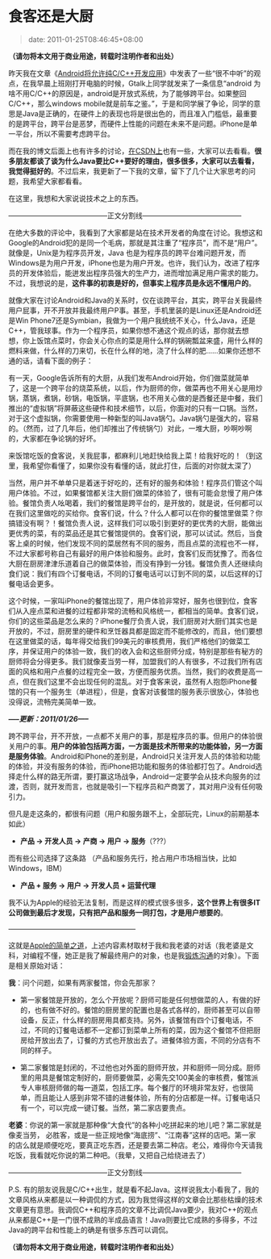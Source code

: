# 食客还是大厨
>date: 2011-01-25T08:46:45+08:00


****（请勿将本文用于商业用途，转载时注明作者和出处）****


昨天我在文章《[Android将允许纯C/C++开发应用](https://coolshell.cn/articles/3549.html "Android将允许纯C/C++开发应用")》中发表了一些“很不中听”的观点，在我早晨上班刚打开电脑的时候，Gtalk上同学就发来了一条信息“android 为啥不用C/C++的原因是，android是开放式系统，为了能够跨平台。如果整回C/C++，那么windows mobile就是前车之鉴。”，于是和同学展了争论，同学的意思是Java是正确的，在硬件上的表现也将是很出色的，而且准入门槛低，最重要的是跨平台，跨平台是恶梦，而硬件上性能的问题在未来不是问题。iPhone是单一平台，所以不需要考虑跨平台。


而在我的博文后面上也有许多的讨论，[在CSDN上](http://sd.csdn.net/a/20110124/290717.html)也有一些，大家可以去看看。**很多朋友都谈了谈为什么Java要比C++要好的理由，很多很多，大家可以去看看，我觉得挺好的**。不过后来，我更新了一下我的文章，留下了几个让大家思考的问题，我希望大家都看看。


在这里，我想和大家说说技术之上的东西。


——————————————正文分割线——————————————


在绝大多数的评论中，我看到了大家都是站在技术开发者的角度在讨论。我想这和Google的Android犯的是同一个毛病，那就是其注重了“程序员”，而不是“用户”。就像是，Unix是为程序员开发，Java 也是为程序员的跨平台难问题开发，而Windows是为用户开发，iPhone也是为用户开发。也许，我们认为，改进了程序员的开发体验后，能迸发出程序员强大的生产力，进而增加满足用户需求的能力。不过，我想说的是，**这件事的初衷是好的，但事实上程序员是永远不懂用户的**。



就像大家在讨论Android和Java的关系时，仅在谈跨平台，其实，跨平台关我最终用户屁事，开不开放并我最终用户P事。甚至，手机里装的是Linux还是Android还是Win Phone7还是Symbian，我做为一个用户我统统不关心，什么Java，还是C++，管我球事。作为一个程序员，如果你想不通这个观点的话，那你就去想想，你上饭馆点菜时，你会关心你点的菜是用什么样的锅碗瓢盆来盛，用什么样的燃料来做，什么样的刀来切，长在什么样的地，浇了什么样的肥……如果你还想不通的话，请看下面的例子：


有一天，Google告诉所有的大厨，从我们发布Android开始，你们做菜就简单了，这是一个跨平台的烧菜系统，以后，作为厨师的你，做菜再也不用关心是用炒锅，蒸锅，煮锅，砂锅，电饭锅，平底锅，也不用关心做的是西餐还是中餐，我们推出的“虚拟锅”将屏蔽这些硬件和技术细节，以后，你面对的只有一口锅。当然，对于这个虚拟锅，你需要使用一种新型的叫Java锅勺。Java锅勺是强大的，容易的。（然而，过了几年后，他们却推出了传统锅勺）对此，一堆大厨，吵啊吵啊的，大家都在争论锅的好坏。


来饭馆吃饭的食客说，关我屁事，都麻利儿地赶快给我上菜！给我好吃的！（到这里，我希望你看懂了，如果你没有看懂的话，就此打住，后面的对你就太深了）


当然，用户并不单单只是着迷于好吃的，还有好的服务和体验！程序员们管这个叫用户体验。不过，如果餐馆都关注大厨们做菜的体验了，很有可能会怠慢了用户体验。餐馆负责人吆喝着，我们的餐馆是跨平台的，是开放的，就是说，任何都可以在我们这里做吃的买给你。食客们说，什么？什么人都可以在你的餐馆里做菜？你搞错没有啊？！餐馆负责人说，这样我们可以吸引到更好的更优秀的大厨，能做出更优秀的菜，有的菜品还是其它餐馆提供的。食客们说，那可以试试。然后，当食客上桌的时候，他们发现不同的菜居然有不同的服务，而且点菜的流程也不一样，不过大家都号称自己有最好的用户体验和服务。此时，食客们反而犹豫了。而各位大厨在厨房津津乐道着自己的做菜体验，而没有挣到一分钱。餐馆负责人还继续向食们说：我们有四个订餐电话，不同的订餐电话可以订到不同的菜，以后这样的订餐电话会更多。


这个时候，一家叫iPhone的餐馆出现了，用户体验非常好，服务也很到位，食客们从入座点菜和进餐的过程都非常的流畅和风格统一，都相当的简单。食客们说，你们的这些菜品是怎么来的？iPhone餐厅负责人说，我们厨房对大厨们其实也是开放的，不过，厨房里的硬件和烹饪器具都是固定而不能修改的，而且，他们要想在这里做菜的话，每年得交给我们99美元的审核费用，我们严格他们的做菜工序，并保证用户的体验一致，我们的收入会和这些厨师分成，特别是那些有秘方的厨师将会分得更多。我们就像麦当劳一样，加盟我们的人有很多，不过我们所有店面的风格和用户点餐的过程完全一致，方便而服务优质。当然，我们的收费是高一点，但在我们这里不会出现任何的混乱。对于食客来说，虽然有人抱怨iPhone餐馆的只有一个服务生（单进程），但是，食客对该餐馆的服务表示很放心，体验也没得说，流畅完美简单一致。


***—–更新：2011/01/26—–***


跨不跨平台，开不开放，一点都不关用户的事，那是程序员的事。但用户的体验很关用户的事。**用户的体验包括两方面，一方面是技术所带来的功能体验，另一方面是服务体验**。Android和iPhone的差别是，Android只关注开发人员的体验和功能的体验，并没有服务的体验，而iPhone把功能和服务的体验都打包了。Android选择走什么样的路无所谓，要打赢这场战争，Android一定要学会从技术向服务的过渡，否则，就开发而言，也就是吸引一下程序员和产商罢了，其对用户没有任何吸引力。


但凡是走这条的，都很有问题（用户和服务跟不上，全部玩完，Linux的前期基本如此）


* **产品 -> 开发人员 -> 产商 -> 用户 -> 服务**（???）


而有些公司选择了这条路 （产品和服务先行，抢占用户市场相当快，比如Windows，IBM）


* **产品 + 服务 -> 用户 -> 开发人员 + 运营代理**


我不认为Apple的经验无法复制，而是这样的模式很多很多，**这个世界上有很多IT公司做到最后才发现，只有把产品和服务一同打包，才是用户想要的**。


——————————————————


这就是[Apple的简单之道](https://coolshell.cn/articles/3363.html)，上述内容素材取材于我和我老婆的对话（我老婆是文科，对编程不懂，她正是我了解最终用户的对象，也是我[锻炼沟通](https://coolshell.cn/articles/3236.html)的对象）。下面是相关原始对话：


**我**：问个问题，如果有两家餐馆，你会先那家？


* 第一家餐馆是开放的，怎么个开放呢？厨师可能是任何想做菜的人，有做的好的，也有做不好的。餐馆的厨房里的配置也是各式各样的，厨师甚至可以自带设备，反正，什么样的厨房用具都支持。另外，该餐馆有四个订餐电话，不过，不同的订餐电话都不一定都订到菜单上所有的菜，因为这个餐馆不但把厨房给开放出去了，订餐的方式也开放出去了。进餐体验方面，不同的分店有不同的样子。


* 第二家餐馆是封闭的，不过他也对外面的厨师开放，并和厨师一同分成。厨师里的用具是餐馆定制好的，厨师要做菜，必需先交100美金的审核费，餐馆派专人审核厨师做的每一道菜，包括工序。每个餐厅的环境非常友好，也很简单，而且能让人感到非常不错的进餐体验，所有的分店都是一样。订餐电话只有一个，可以完成一键订餐。当然，第二家店要贵点。


**老婆**：你说的第一家就是那种像“大食代”的各种小吃拼起来的地儿吧？第二家就是像麦当劳， 必胜客，或是一些正规地像“海底捞”、“江南春”这样的店吧。第一家的店么就是顺便吃吃，要真正吃东西，还是要去第二种店。老公，难得你今天请我吃饭，我看就吃你说的第二种吧。（我晕，又把自己给绕进去了）


——————————————正文分割线——————————————


P.S. 有的朋友说我是C/C++出生，就是看不起Java。这样说我太小看我了，我的文章风格从来都是以一种调侃的方式，因为我觉得这样的文章会比那些枯燥的技术文章更有意思。我调侃C++和程序员的文章不比调侃Java要少，我对C++的观点从来都是C++是一门很不成熟的半成品语言！Java则要比它成熟的多得多，不过Java的跨平台和性能上的确是有很多东西可以调侃。


**（请勿将本文用于商业用途，转载时注明作者和出处）**


